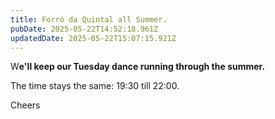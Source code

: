```yaml
---
title: Forró da Quintal all Summer.
pubDate: 2025-05-22T14:52:18.961Z
updatedDate: 2025-05-22T15:07:15.921Z
---
```


W**e'll keep our Tuesday dance running through the summer.**

The time stays the same: 19:30 till 22:00.

Cheers
